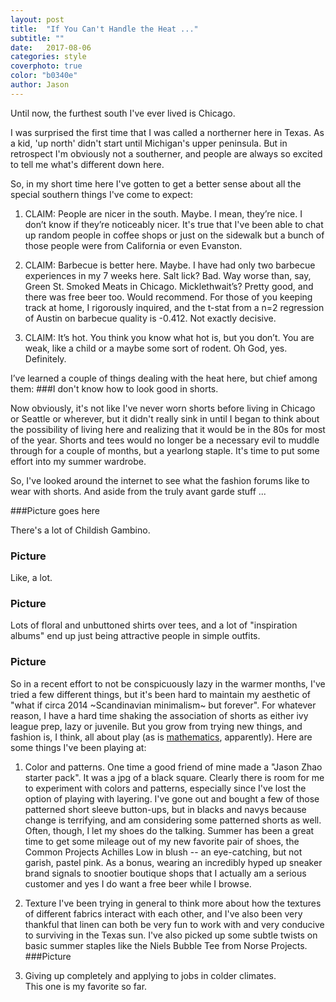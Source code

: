 ```yaml
---
layout: post
title:  "If You Can't Handle the Heat ..."
subtitle: ""
date:   2017-08-06
categories: style
coverphoto: true
color: "b0340e"
author: Jason
---
```



Until now, the furthest south I've ever lived is Chicago.

I was surprised the first time that I was called a northerner here in Texas. As a kid, 'up north' didn't start until Michigan's upper peninsula. But in retrospect I'm obviously not a southerner, and people are always so excited to tell me what's different down here.

So, in my short time here I've gotten to get a better sense about all the special southern things I've come to expect:

1.	CLAIM: People are nicer in the south. 
Maybe.
I mean, they’re nice. I don’t know if they’re noticeably nicer. It's true that I've been able to chat up random people in coffee shops or just on the sidewalk but a bunch of those people were from California or even Evanston.

2.	CLAIM: Barbecue is better here.
Maybe.
I have had only two barbecue experiences in my 7 weeks here. Salt lick? Bad. Way worse than, say, Green St. Smoked Meats in Chicago. Micklethwait’s? Pretty good, and there was free beer too. Would recommend.
For those of you keeping track at home, I rigorously inquired, and the t-stat from a n=2 regression of Austin on barbecue quality is -0.412. Not exactly decisive.

3.	CLAIM: It’s hot. You think you know what hot is, but you don’t. You are weak, like a child or a maybe some sort of rodent.
Oh God, yes. Definitely. 

I’ve learned a couple of things dealing with the heat here, but chief among them:
###I don't know how to look good in shorts.
 
Now obviously, it's not like I've never worn shorts before living in Chicago or Seattle or wherever, but it didn't really sink in until I began to think about the possibility of living here and realizing that it would be in the 80s for most of the year.  Shorts and tees would no longer be a necessary evil to muddle through for a couple of months, but a yearlong staple.  It's time to put some effort into my summer wardrobe.

So, I've looked around the internet to see what the fashion forums like to wear with shorts. And aside from the truly avant garde stuff ...

###Picture goes here

There's a lot of Childish Gambino.

### Picture

Like, a lot.

### Picture

Lots of floral and unbuttoned shirts over tees, and a lot of "inspiration albums" end up just being attractive people in simple outfits. 

### Picture

So in a recent effort to not be conspicuously lazy in the warmer months, I've tried a few different things, but it's been hard to maintain my aesthetic of "what if circa 2014 ~Scandinavian minimalism~ but forever".  For whatever reason, I have a hard time shaking the association of shorts as either ivy league prep, lazy or juvenile. But you grow from trying new things, and fashion is, I think, all about play (as is [mathematics](https://mathyawp.wordpress.com/2017/01/08/mathematics-for-human-flourishing/), apparently). Here are some things I've been playing at:

1. Color and patterns.
	One time a good friend of mine made a "Jason Zhao starter pack". It was a jpg of a black square. Clearly there is room for me to experiment with colors and patterns, especially since I've lost the option of playing with layering. I've gone out and bought a few of those patterned short sleeve button-ups, but in blacks and navys because change is terrifying, and am considering some patterned shorts as well. 
	Often, though, I let my shoes do the talking. Summer has been a great time to get some mileage out of my new favorite pair of shoes, the Common Projects Achilles Low in blush -- an eye-catching, but not garish, pastel pink. As a bonus, wearing an incredibly hyped up sneaker brand signals to snootier boutique shops that I actually am a serious customer and yes I do want a free beer while I browse.

2. Texture
	 I've been trying in general to think more about how the textures of different fabrics interact with each other, and I've also been very thankful that linen can both be very fun to work with and very conducive to surviving in the Texas sun. I've also picked up some subtle twists on basic summer staples like the Niels Bubble Tee from Norse Projects.
	###Picture
3.  Giving up completely and applying to jobs in colder climates.	 
	This one is my favorite so far.
